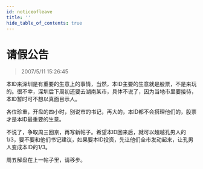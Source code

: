 ```yaml
---
id: noticeofleave
title: ''
hide_table_of_contents: true
---
```


# 请假公告

> 2007/5/11 15:26:45

<div style={{color: '#FF0000', fontWeight: '500', fontSize: '16px', lineHeight: '180%'}}>

本ID来深圳是有重要的生意上的事情，当然，本ID主要的生意就是股票，不是来玩的。很不幸，深圳后下周初还要去湖南某市，具体不说了，因为当地市里要接待，本ID暂时可不想以真面目示人。
 
各位珍重，开盘的四小时，别说市的书记，再大的，本ID都不会搭理他们的，股票才是本ID最重要的生意。
 
不说了，争取周三回京，再写新帖子。希望本ID回来后，就可以超越孔男人的1/3，要不要和他们书记建议，如果要本ID投资，先让他们全市发动起来，让孔男人变成本ID的1/3。
 
周五解盘在上一帖子里，请移步。
</div>